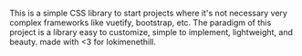 This is a simple CSS library to start projects where it's not necessary very complex frameworks like vuetify, bootstrap, etc. The paradigm of this project is a library easy to customize, simple to implement, lightweight, and beauty. made with <3 for lokimenethill.
